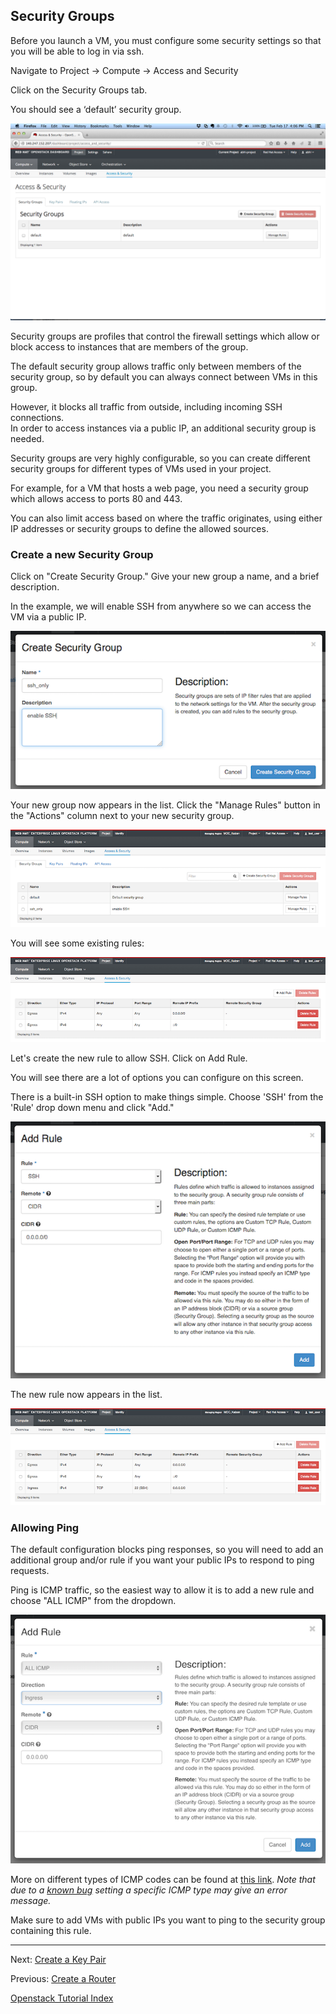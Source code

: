 ## Security Groups 
Before you launch a VM, you must configure some security settings so that you will be able to log in via ssh.

Navigate to Project -> Compute -> Access and Security

Click on the Security Groups tab.  

You should see a ‘default’ security group.  

![](../_static/img/security_groups.png)

Security groups are profiles that control the firewall settings which allow or block access to instances that are members of the group.  
 
The default security group allows traffic only between members of the security group, so by default you can always connect between VMs in this group.

However, it blocks all traffic from outside, including incoming SSH connections.  
In order to access instances via a public IP, an additional security group is needed.

Security groups are very highly configurable, so you can create different security groups for different types of VMs used in your project.

For example, for a VM that hosts a web page, you need a security group which allows access to ports 80 and 443.

You can also limit access based on where the traffic originates, using either IP addresses or security groups to define the allowed sources.

### Create a new Security Group
Click on "Create Security Group."  Give your new group a name, and a brief description.

In the example, we will enable SSH from anywhere so we can access the VM via a public IP.

![](../_static/img/create_security_group.png)

Your new group now appears in the list.  Click the "Manage Rules" button in the "Actions" column next to your new security group.

![](../_static/img/access_security_newgroup.png)

You will see some existing rules:

![](../_static/img/security_rules_01.png)

Let's create the new rule to allow SSH. Click on Add Rule.

You will see there are a lot of options you can configure on this screen.

There is a built-in SSH option to make things simple.  Choose 'SSH' from the 'Rule' drop down menu and click "Add."  

![](../_static/img/add_rule.png)

The new rule now appears in the list.

![](../_static/img/security_rules_02.png)

### Allowing Ping
The default configuration blocks ping responses, so you will need to add an additional group and/or rule 
if you want your public IPs to respond to ping requests. 

Ping is ICMP traffic, so the easiest way to allow it is to add a new rule and choose "ALL ICMP" from the dropdown.

![](../_static/img/security_add_rule_ping.png)

More on different types of ICMP codes can be found at [this link](http://www.nthelp.com/icmp.html). 
*Note that due to a [known bug](https://bugs.launchpad.net/horizon/+bug/1511748) setting a specific ICMP type may give an error message.*

Make sure to add VMs with public IPs you want to ping to the security group containing this rule.

---
 
Next: [Create a Key Pair](Create-a-Key-Pair.html)  

Previous:  [Create a Router](Create-a-Router.html)  

[Openstack Tutorial Index](OpenStack-Tutorial-Index.html)
